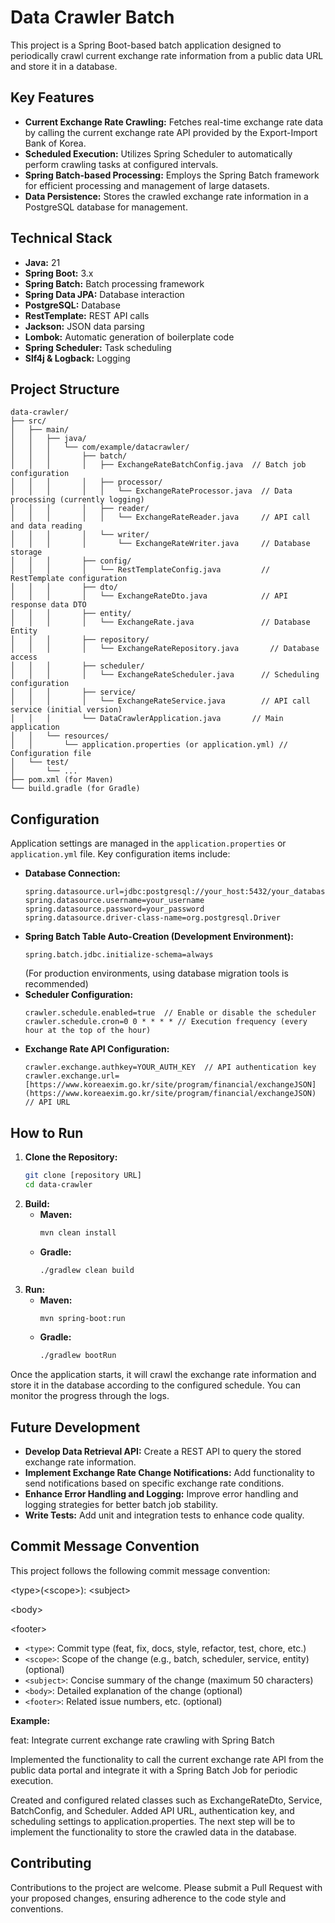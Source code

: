 # Data Crawler Batch

This project is a Spring Boot-based batch application designed to periodically crawl current exchange rate information from a public data URL and store it in a database.

## Key Features

* **Current Exchange Rate Crawling:** Fetches real-time exchange rate data by calling the current exchange rate API provided by the Export-Import Bank of Korea.
* **Scheduled Execution:** Utilizes Spring Scheduler to automatically perform crawling tasks at configured intervals.
* **Spring Batch-based Processing:** Employs the Spring Batch framework for efficient processing and management of large datasets.
* **Data Persistence:** Stores the crawled exchange rate information in a PostgreSQL database for management.

## Technical Stack

* **Java:** 21
* **Spring Boot:** 3.x
* **Spring Batch:** Batch processing framework
* **Spring Data JPA:** Database interaction
* **PostgreSQL:** Database
* **RestTemplate:** REST API calls
* **Jackson:** JSON data parsing
* **Lombok:** Automatic generation of boilerplate code
* **Spring Scheduler:** Task scheduling
* **Slf4j & Logback:** Logging

## Project Structure
```
data-crawler/
├── src/
│   ├── main/
│   │   ├── java/
│   │   │   └── com/example/datacrawler/
│   │   │       ├── batch/
│   │   │       │   ├── ExchangeRateBatchConfig.java  // Batch job configuration
│   │   │       │   ├── processor/
│   │   │       │   │   └── ExchangeRateProcessor.java  // Data processing (currently logging)
│   │   │       │   ├── reader/
│   │   │       │   │   └── ExchangeRateReader.java     // API call and data reading
│   │   │       │   └── writer/
│   │   │       │       └── ExchangeRateWriter.java     // Database storage
│   │   │       ├── config/
│   │   │       │   └── RestTemplateConfig.java         // RestTemplate configuration
│   │   │       ├── dto/
│   │   │       │   └── ExchangeRateDto.java            // API response data DTO
│   │   │       ├── entity/
│   │   │       │   └── ExchangeRate.java               // Database Entity
│   │   │       ├── repository/
│   │   │       │   └── ExchangeRateRepository.java       // Database access
│   │   │       ├── scheduler/
│   │   │       │   └── ExchangeRateScheduler.java      // Scheduling configuration
│   │   │       ├── service/
│   │   │       │   └── ExchangeRateService.java        // API call service (initial version)
│   │   │       └── DataCrawlerApplication.java       // Main application
│   │   └── resources/
│   │       └── application.properties (or application.yml) // Configuration file
│   └── test/
│       └── ...
├── pom.xml (for Maven)
└── build.gradle (for Gradle)
```

## Configuration

Application settings are managed in the `application.properties` or `application.yml` file. Key configuration items include:

* **Database Connection:**
    ```properties
    spring.datasource.url=jdbc:postgresql://your_host:5432/your_database
    spring.datasource.username=your_username
    spring.datasource.password=your_password
    spring.datasource.driver-class-name=org.postgresql.Driver
    ```
* **Spring Batch Table Auto-Creation (Development Environment):**
    ```properties
    spring.batch.jdbc.initialize-schema=always
    ```
    (For production environments, using database migration tools is recommended)
* **Scheduler Configuration:**
    ```properties
    crawler.schedule.enabled=true  // Enable or disable the scheduler
    crawler.schedule.cron=0 0 * * * * // Execution frequency (every hour at the top of the hour)
    ```
* **Exchange Rate API Configuration:**
    ```properties
    crawler.exchange.authkey=YOUR_AUTH_KEY  // API authentication key
    crawler.exchange.url=[https://www.koreaexim.go.kr/site/program/financial/exchangeJSON](https://www.koreaexim.go.kr/site/program/financial/exchangeJSON)  // API URL
    ```

## How to Run

1.  **Clone the Repository:**
    ```bash
    git clone [repository URL]
    cd data-crawler
    ```
2.  **Build:**
    * **Maven:**
        ```bash
        mvn clean install
        ```
    * **Gradle:**
        ```bash
        ./gradlew clean build
        ```
3.  **Run:**
    * **Maven:**
        ```bash
        mvn spring-boot:run
        ```
    * **Gradle:**
        ```bash
        ./gradlew bootRun
        ```

Once the application starts, it will crawl the exchange rate information and store it in the database according to the configured schedule. You can monitor the progress through the logs.

## Future Development

* **Develop Data Retrieval API:** Create a REST API to query the stored exchange rate information.
* **Implement Exchange Rate Change Notifications:** Add functionality to send notifications based on specific exchange rate conditions.
* **Enhance Error Handling and Logging:** Improve error handling and logging strategies for better batch job stability.
* **Write Tests:** Add unit and integration tests to enhance code quality.

## Commit Message Convention

This project follows the following commit message convention:

&lt;type>(&lt;scope>): &lt;subject>

&lt;body>

&lt;footer>


  * `<type>`: Commit type (feat, fix, docs, style, refactor, test, chore, etc.)
  * `<scope>`: Scope of the change (e.g., batch, scheduler, service, entity) (optional)
  * `<subject>`: Concise summary of the change (maximum 50 characters)
  * `<body>`: Detailed explanation of the change (optional)
  * `<footer>`: Related issue numbers, etc. (optional)

**Example:**

feat: Integrate current exchange rate crawling with Spring Batch

Implemented the functionality to call the current exchange rate API from the public data portal and integrate it with a Spring Batch Job for periodic execution.

Created and configured related classes such as ExchangeRateDto, Service, BatchConfig, and Scheduler.
Added API URL, authentication key, and scheduling settings to application.properties.
The next step will be to implement the functionality to store the crawled data in the database.


## Contributing

Contributions to the project are welcome. Please submit a Pull Request with your proposed changes, ensuring adherence to the code style and conventions.
